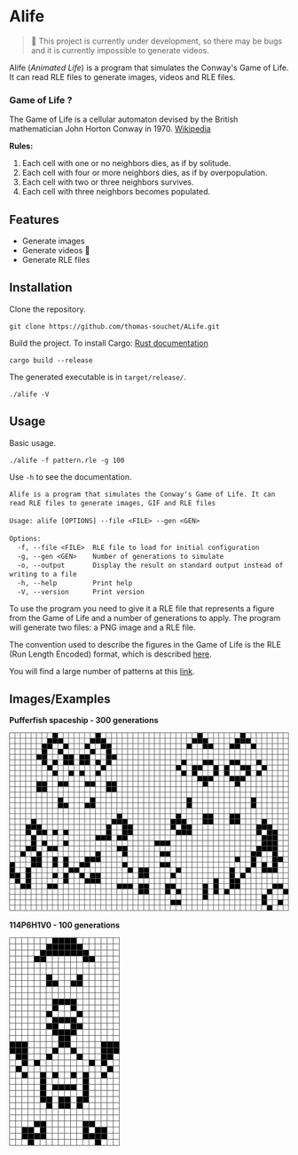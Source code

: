 # Alife

> :construction: This project is currently under development, so there may be bugs and it is currently impossible to generate videos.

Alife (*Animated Life*) is a program that simulates the Conway's Game of Life. It can read RLE files to generate images, videos and RLE files.

### Game of Life ?

The Game of Life is a cellular automaton devised by the British mathematician John Horton Conway in 1970. [Wikipedia](https://en.wikipedia.org/wiki/Conway%27s_Game_of_Life)

**Rules:**
1. Each cell with one or no neighbors dies, as if by solitude.
2. Each cell with four or more neighbors dies, as if by overpopulation.
3. Each cell with two or three neighbors survives.
4. Each cell with three neighbors becomes populated.


## Features

- Generate images
- Generate videos :construction:
- Generate RLE files


## Installation

Clone the repository.

```
git clone https://github.com/thomas-souchet/ALife.git
```

Build the project. To install Cargo: [Rust documentation](https://doc.rust-lang.org/cargo/getting-started/installation.html)

```
cargo build --release
```

The generated executable is in `target/release/`.

```
./alife -V
```

## Usage

Basic usage.

```
./alife -f pattern.rle -g 100
```

Use `-h` to see the documentation.

```
Alife is a program that simulates the Conway's Game of Life. It can read RLE files to generate images, GIF and RLE files

Usage: alife [OPTIONS] --file <FILE> --gen <GEN>

Options:
  -f, --file <FILE>  RLE file to load for initial configuration
  -g, --gen <GEN>    Number of generations to simulate
  -o, --output       Display the result on standard output instead of writing to a file
  -h, --help         Print help
  -V, --version      Print version
```

To use the program you need to give it a RLE file that represents a figure from the Game of Life and a number of generations to apply. The program will generate two files: a PNG image and a RLE file.

The convention used to describe the figures in the Game of Life is the RLE (Run Length Encoded) format, which is described [here](https://conwaylife.com/wiki/Run_Length_Encoded).

You will find a large number of patterns at this [link](https://conwaylife.com/wiki/Category:Patterns).


## Images/Examples

**Pufferfish spaceship - 300 generations**

![pufferfishspaceship](.github/assets/Alife-300-pufferfishspaceship.png)

**114P6H1V0 - 100 generations**

![114P6H1V0](.github/assets/Alife-100-114p6h1v0.png)

